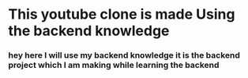 # This youtube clone is made Using the backend knowledge 


<h3> hey here I will use my backend knowledge it is the backend project which I am making while learning the backend </h3> 